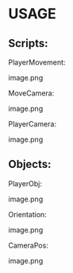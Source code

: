 # USAGE

## Scripts:

PlayerMovement:

image.png

MoveCamera:

image.png

PlayerCamera:

image.png

## Objects:

PlayerObj:

image.png

Orientation:

image.png

CameraPos:

image.png